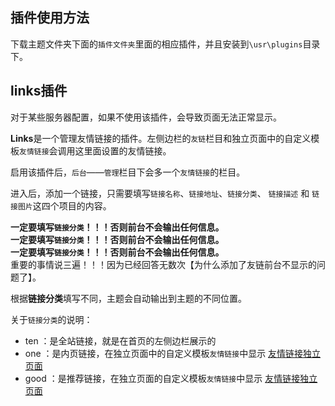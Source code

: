 ## 插件使用方法

 下载主题文件夹下面的`插件文件夹`里面的相应插件，并且安装到`\usr\plugins`目录下。


## links插件

对于某些服务器配置，如果不使用该插件，会导致页面无法正常显示。

**Links**是一个管理友情链接的插件。左侧边栏的`友链`栏目和独立页面中的自定义模板`友情链接`会调用这里面设置的友情链接。

启用该插件后，`后台`——`管理`栏目下会多一个`友情链接`的栏目。

进入后，添加一个链接，只需要填写`链接名称`、`链接地址`、`链接分类`、 `链接描述` 和 `链接图片`这四个项目的内容。


<p class="tip">
<strong>一定要填写<code>链接分类</code>！！！否则前台不会输出任何信息。</strong></li></br>
<strong>一定要填写<code>链接分类</code>！！！否则前台不会输出任何信息。</strong></li></br>
<strong>一定要填写<code>链接分类</code>！！！否则前台不会输出任何信息。</strong></li></br>
重要的事情说三遍！！！因为已经回答无数次【为什么添加了友链前台不显示的问题了】。
</p>




根据**链接分类**填写不同，主题会自动输出到主题的不同位置。

关于`链接分类`的说明：

* ten ：是全站链接，就是在首页的左侧边栏展示的
* one ：是内页链接，在独立页面中的自定义模板`友情链接`中显示 [友情链接独立页面](/page?id=友情链接)
* good ：是推荐链接，在独立页面的自定义模板`友情链接`中显示 [友情链接独立页面](/page?id=友情链接)

